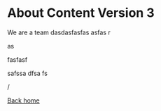 # About Content Version 3

We are a team dasdasfasfas asfas r

as

fasfasf

safssa dfsa fs

/

[Back home](/)
